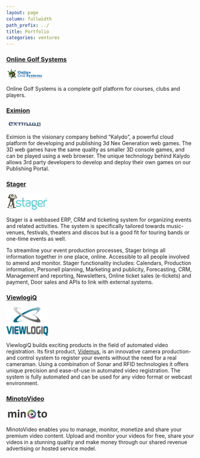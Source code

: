 ```yaml
---
layout: page
column: fullwidth
path_prefix: ../
title: Portfolio
categories: ventures
---
```


### <a href="http://www.onlinegolfsystems.com/">Online Golf Systems</a>

<a href="http://www.onlinegolfsystems.com/"><img src="../../images/online-golf-systems-logo.png" alt="online-golf-systems-logo" width="112" height="27" /></a>

Online Golf Systems is a complete golf platform for courses, clubs and players.

### <a href="http://www.eximion.com/">Eximion</a>

<a href="http://www.eximion.com/"><img src="/images/eximion-logo.jpg" alt="eximion-logo" width="100" height="18" /></a>

Eximion is the visionary company behind “Kalydo”, a powerful cloud platform for developing and publishing 3d Nex Generation web games. The 3D web games have the same quality as smaller 3D console games, and can be played using a web browser. The unique technology behind Kalydo allows 3rd party developers to develop and deploy their own games on our Publishing Portal.

### <a href="http://www.stager.nl/">Stager</a>

<a href="http://www.stager.nl/"><img src="/images/stager-logo.jpg" alt="stager-logo" width="112" height="44" /></a>

Stager is a webbased ERP, CRM and ticketing system for organizing events and related activities. The system is specifically tailored towards music-venues, festivals, theaters and discos but is a good fit for touring bands or one-time events as well.

To streamline your event production processes, Stager brings all information together in one place, online. Accessible to all people involved to amend and monitor. Stager functionality includes: Calendars, Production information, Personell planning, Marketing and publicity, Forecasting, CRM, Management and reporting, Newsletters, Online ticket sales (e-tickets) and payment, Door sales and APIs to link with external systems.

### <a href="http://www.viewlogiq.com/">ViewlogiQ</a>

<a href="http://www.viewlogiq.com/"><img src="/images/viewlogiq-logo.png" alt="viewlogiq-logo" width="112" height="76" /></a>

ViewlogiQ builds exciting products in the field of automated video registration. Its first product, <a href="http://viewlogiq.com/videmus/videos/">Videmus</a>, is an innovative camera production- and control system to register your events without the need for a real cameraman. Using a combination of Sonar and RFID technologies it offers unique precision and ease-of-use in automated video registration. The system is fully automated and can be used for any video format or webcast environment.

### <a href="http://www.minotovideo.com/">MinotoVideo</a>

<a href="http://www.minotovideo.com/"><img src="../../images/minoto-logo.png" alt="minoto-logo" width="112" height="30" /></a>

MinotoVideo enables you to manage, monitor, monetize and share your premium video content. Upload and monitor your videos for free, share your videos in a stunning quality and make money through our shared revenue advertising or hosted service model.

